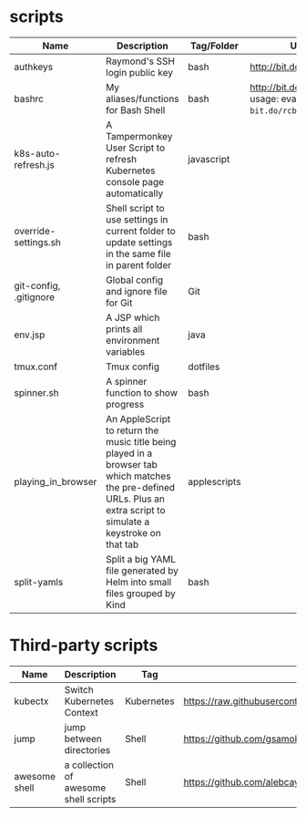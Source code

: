 # scripts

|Name|Description|Tag/Folder|URL|
|----|-----------|---|---|
|authkeys|Raymond's SSH login public key|bash|http://bit.do/rcpubkeys|
|bashrc|My aliases/functions for Bash Shell|bash|http://bit.do/rcbashrc  usage: eval "`curl -Ls bit.do/rcbashrc`"|
|k8s-auto-refresh.js|A Tampermonkey User Script to refresh Kubernetes console page automatically|javascript||
|override-settings.sh|Shell script to use settings in current folder to update settings in the same file in parent folder|bash||
|git-config, .gitignore|Global config and ignore file for Git|Git||
|env.jsp|A JSP which prints all environment variables|java||
|tmux.conf|Tmux config|dotfiles||
|spinner.sh|A spinner function to show progress|bash||
|playing_in_browser|An AppleScript to return the music title being played in a browser tab which matches the pre-defined URLs. Plus an extra script to simulate a keystroke on that tab|applescripts||
|split-yamls|Split a big YAML file generated by Helm into small files grouped by Kind|bash||


# Third-party scripts

|Name|Description|Tag|URL|
|----|-----------|---|---|
|kubectx|Switch Kubernetes Context|Kubernetes|https://raw.githubusercontent.com/ahmetb/kubectx/master/kubectx|
|jump|jump between directories|Shell|https://github.com/gsamokovarov/jump|
|awesome shell|a collection of awesome shell scripts|Shell|https://github.com/alebcay/awesome-shell|
